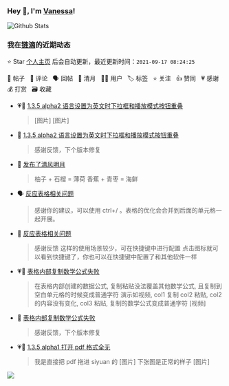 ### Hey 👋, I'm [Vanessa](http://vanessa.b3log.org/)!

![Github Stats](https://github-readme-stats.vercel.app/api?username=Vanessa219&show_icons=true)

<!--events start -->

### 我在[链滴](https://ld246.com)的近期动态

⭐️ Star [个人主页](https://github.com/Vanessa219/Vanessa219) 后会自动更新，最近更新时间：`2021-09-17 08:24:25`

📝 帖子 &nbsp; 💬 评论 &nbsp; 🗣 回帖 &nbsp; 🌙 清月 &nbsp; 👨‍💻 用户 &nbsp; 🏷️ 标签 &nbsp; ⭐️ 关注 &nbsp; 👍 赞同 &nbsp; 💗 感谢 &nbsp; 💰 打赏 &nbsp; 🗃 收藏

* 💗📝 [1.3.5 alpha2 语言设置为英文时下拉框和播放模式按钮重叠](https://ld246.com/article/1631800648892)

  > [图片] [图片]
* 💬 [1.3.5 alpha2 语言设置为英文时下拉框和播放模式按钮重叠](https://ld246.com/article/1631800648892/comment/1631803204902#comments)

  > 感谢反馈，下个版本修复
* 🌙 [发布了清风明月](https://ld246.com/member/Vanessa/breezemoons/1631799369836)

  > 柚子 + 石榴 = 薄荷 香蕉 + 青枣 = 海鲜
* 🗣 [反应表格相关问题](https://ld246.com/article/1631761686953/comment/1631786543231#comments)

  > 感谢你的建议，可以使用 ctrl+/ 。表格的优化会合并到后面的单元格一起开展。
* 💬 [反应表格相关问题](https://ld246.com/article/1631761686953/comment/1631766120326#comments)

  > 感谢反馈 这样的使用场景较少，可在快捷键中进行配置 点击图标就可以看到快捷键了，你也可以在快捷键中配置了和其他软件一样
* 💗📝 [表格内部复制数学公式失败](https://ld246.com/article/1631708573504)

  > 在表格内部创建的数据公式, 复制粘贴没法覆盖其他数学公式, 且复制到空白单元格的时候变成普通字符 演示如视频, col1 复制 col2 粘贴, col2 的内容没有变化, col3 粘贴, 复制的数学公式变成普通字符 [视频]
* 💬 [表格内部复制数学公式失败](https://ld246.com/article/1631708573504/comment/1631759306269#comments)

  > 感谢反馈，下个版本修复
* 💗📝 [1.3.5 alpha1 打开 pdf 格式全无](https://ld246.com/article/1631707299297)

  > 我是直接把 pdf 拖进 siyuan 的 [图片] 下张图是正常的样子 [图片]


<!--events end -->

<a title="Hits" target="_blank" href="https://github.com/Vanessa219/Vanessa219"><img src="https://hits.b3log.org/Vanessa219/Vanessa219.svg"></a>

